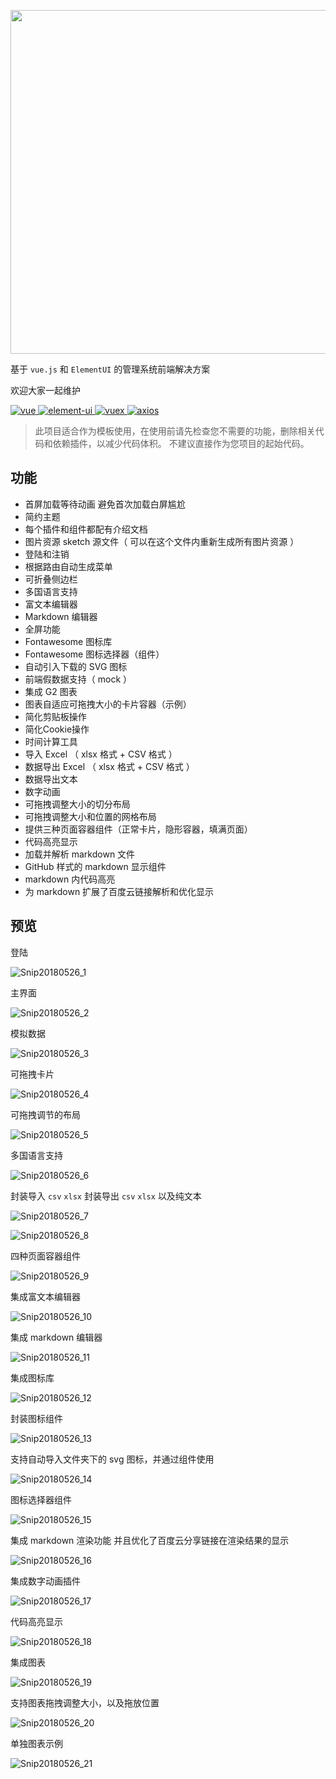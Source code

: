 <p align="center">
  <img width="550" src="http://fairyever.qiniudn.com/github-banner.png">
</p>

基于 `vue.js` 和 `ElementUI` 的管理系统前端解决方案

欢迎大家一起维护

<p>
  <a href="https://github.com/vuejs/vue">
    <img src="https://img.shields.io/badge/vue-2.5.2-brightgreen.svg" alt="vue">
  </a>
  <a href="https://github.com/ElemeFE/element">
    <img src="https://img.shields.io/badge/element--ui-2.0.11-brightgreen.svg" alt="element-ui">
  </a>
  <a href="https://github.com/vuejs/vuex/">
    <img src="https://img.shields.io/badge/vuex-3.0.1-brightgreen.svg" alt="vuex">
  </a>
  <a href="https://github.com/axios/axios">
    <img src="https://img.shields.io/badge/axios-0.17.1-brightgreen.svg" alt="axios">
  </a>
</p>

> 此项目适合作为模板使用，在使用前请先检查您不需要的功能，删除相关代码和依赖插件，以减少代码体积。
> 不建议直接作为您项目的起始代码。

## 功能

* 首屏加载等待动画 避免首次加载白屏尴尬
* 简约主题
* 每个插件和组件都配有介绍文档
* 图片资源 sketch 源文件（ 可以在这个文件内重新生成所有图片资源 ）
* 登陆和注销
* 根据路由自动生成菜单
* 可折叠侧边栏
* 多国语言支持
* 富文本编辑器
* Markdown 编辑器
* 全屏功能
* Fontawesome 图标库
* Fontawesome 图标选择器（组件）
* 自动引入下载的 SVG 图标
* 前端假数据支持（ mock ）
* 集成 G2 图表
* 图表自适应可拖拽大小的卡片容器（示例）
* 简化剪贴板操作
* 简化Cookie操作
* 时间计算工具
* 导入 Excel （ xlsx 格式 + CSV 格式 ）
* 数据导出 Excel （ xlsx 格式 + CSV 格式 ）
* 数据导出文本
* 数字动画
* 可拖拽调整大小的切分布局
* 可拖拽调整大小和位置的网格布局
* 提供三种页面容器组件（正常卡片，隐形容器，填满页面）
* 代码高亮显示
* 加载并解析 markdown 文件
* GitHub 样式的 markdown 显示组件
* markdown 内代码高亮
* 为 markdown 扩展了百度云链接解析和优化显示

## 预览

登陆

![Snip20180526_1](http://fairyever.qiniudn.com/Snip20180526_1.png)

主界面

![Snip20180526_2](http://fairyever.qiniudn.com/Snip20180526_2.png)

模拟数据

![Snip20180526_3](http://fairyever.qiniudn.com/Snip20180526_3.png)

可拖拽卡片

![Snip20180526_4](http://fairyever.qiniudn.com/Snip20180526_4.png)

可拖拽调节的布局

![Snip20180526_5](http://fairyever.qiniudn.com/Snip20180526_5.png)

多国语言支持

![Snip20180526_6](http://fairyever.qiniudn.com/Snip20180526_6.png)

封装导入 `csv` `xlsx`
封装导出 `csv` `xlsx` 以及纯文本

![Snip20180526_7](http://fairyever.qiniudn.com/Snip20180526_7.png)

![Snip20180526_8](http://fairyever.qiniudn.com/Snip20180526_8.png)

四种页面容器组件

![Snip20180526_9](http://fairyever.qiniudn.com/Snip20180526_9.png)

集成富文本编辑器

![Snip20180526_10](http://fairyever.qiniudn.com/Snip20180526_10.png)

集成 markdown 编辑器

![Snip20180526_11](http://fairyever.qiniudn.com/Snip20180526_11.png)

集成图标库

![Snip20180526_12](http://fairyever.qiniudn.com/Snip20180526_12.png)

封装图标组件

![Snip20180526_13](http://fairyever.qiniudn.com/Snip20180526_13.png)

支持自动导入文件夹下的 svg 图标，并通过组件使用

![Snip20180526_14](http://fairyever.qiniudn.com/Snip20180526_14.png)

图标选择器组件

![Snip20180526_15](http://fairyever.qiniudn.com/Snip20180526_15.png)

集成 markdown 渲染功能
并且优化了百度云分享链接在渲染结果的显示

![Snip20180526_16](http://fairyever.qiniudn.com/Snip20180526_16.png)

集成数字动画插件

![Snip20180526_17](http://fairyever.qiniudn.com/Snip20180526_17.png)

代码高亮显示

![Snip20180526_18](http://fairyever.qiniudn.com/Snip20180526_18.png)

集成图表

![Snip20180526_19](http://fairyever.qiniudn.com/Snip20180526_19.png)

支持图表拖拽调整大小，以及拖放位置

![Snip20180526_20](http://fairyever.qiniudn.com/Snip20180526_20.png)

单独图表示例

![Snip20180526_21](http://fairyever.qiniudn.com/Snip20180526_21.png)


